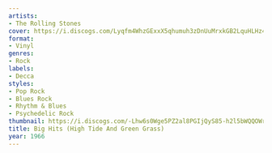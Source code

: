 ```yaml
---
artists:
- The Rolling Stones
cover: https://i.discogs.com/Lyqfm4WhzGExxX5qhumuh3zDnUuMrxkGB2LquHLHz44/rs:fit/g:sm/q:90/h:556/w:600/czM6Ly9kaXNjb2dz/LWRhdGFiYXNlLWlt/YWdlcy9SLTg4OTIz/NTUtMTQ3MDkyODQ4/MC04ODc5LnBuZw.jpeg
format:
- Vinyl
genres:
- Rock
labels:
- Decca
styles:
- Pop Rock
- Blues Rock
- Rhythm & Blues
- Psychedelic Rock
thumbnail: https://i.discogs.com/-Lhw6s0Wge5PZ2al8PGIjQyS85-h2l5bWQQOWrYnj8g/rs:fit/g:sm/q:40/h:150/w:150/czM6Ly9kaXNjb2dz/LWRhdGFiYXNlLWlt/YWdlcy9SLTg4OTIz/NTUtMTQ3MDkyODQ4/MC04ODc5LnBuZw.jpeg
title: Big Hits (High Tide And Green Grass)
year: 1966
---
```

